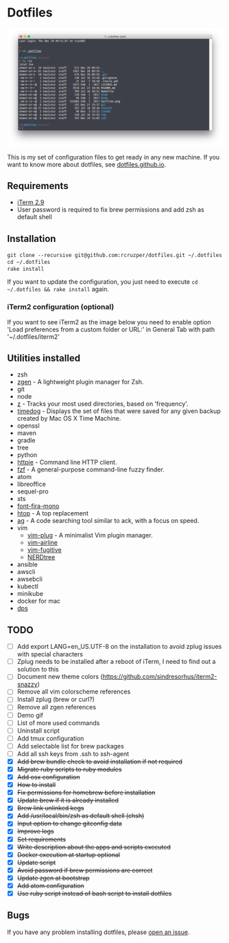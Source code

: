 # Dotfiles

![](https://raw.githubusercontent.com/rcruzper/dotfiles/master/dotfiles.png)

This is my set of configuration files to get ready in any new machine. If you want to know more about dotfiles, see [dotfiles.github.io](https://dotfiles.github.io/).

## Requirements
- [iTerm 2.9](https://iterm2.com/downloads/beta/iTerm2-2_9_20160510.zip)
- User password is required to fix brew permissions and add zsh as default shell

## Installation

```terminal
git clone --recursive git@github.com:rcruzper/dotfiles.git ~/.dotfiles
cd ~/.dotfiles
rake install
```

If you want to update the configuration, you just need to execute `cd ~/.dotfiles && rake install` again.

### iTerm2 configuration (optional)

If you want to see iTerm2 as the image below you need to enable option 'Load preferences from a custom folder or URL:' in General Tab with path '~/.dotfiles/iterm2'

## Utilities installed
- zsh
- [zgen](https://github.com/tarjoilija/zgen) - A lightweight plugin manager for Zsh.
- git
- node
- [z](https://github.com/rupa/z) - Tracks your most used directories, based on 'frequency'.
- [timedog](https://github.com/nlfiedler/timedog) - Displays the set of files that were saved for any given backup created by Mac OS X Time Machine.
- openssl
- maven
- gradle
- tree
- python
- [httpie](https://github.com/jkbrzt/httpie) - Command line HTTP client.
- [fzf](https://github.com/junegunn/fzf) - A general-purpose command-line fuzzy finder.
- atom
- libreoffice
- sequel-pro
- sts
- [font-fira-mono](https://www.fontsquirrel.com/fonts/fira-mono)
- [htop](http://hisham.hm/htop/) - A top replacement
- [ag](https://github.com/ggreer/the_silver_searcher) - A code searching tool similar to ack, with a focus on speed.
- vim
    - [vim-plug](https://github.com/junegunn/vim-plug) - A minimalist Vim plugin manager.
    - [vim-airline](https://github.com/vim-airline/vim-airline)
    - [vim-fugitive](https://github.com/tpope/vim-fugitive)
    - [NERDtree](https://github.com/scrooloose/nerdtree)
- ansible
- awscli
- awsebcli
- kubectl
- minikube
- docker for mac
- [dps](https://github.com/rcruzper/dps)

## TODO
- [ ] Add export LANG=en_US.UTF-8 on the installation to avoid zplug issues with special characters
- [ ] Zplug needs to be installed after a reboot of iTerm, I need to find out a solution to this
- [ ] Document new theme colors (https://github.com/sindresorhus/iterm2-snazzy)
- [ ] Remove all vim colorscheme references
- [ ] Install zplug (brew or curl?)
- [ ] Remove all zgen references
- [ ] Demo gif
- [ ] List of more used commands
- [ ] Uninstall script
- [ ] Add tmux configuration
- [ ] Add selectable list for brew packages
- [ ] Add all ssh keys from .ssh to ssh-agent
- [x] ~~Add brew bundle check to avoid installation if not required~~
- [x] ~~Migrate ruby scripts to ruby modules~~
- [x] ~~Add osx configuration~~
- [x] ~~How to install~~
- [x] ~~Fix permissions for homebrew before installation~~
- [x] ~~Update brew if it is already installed~~
- [x] ~~Brew link unlinked kegs~~
- [x] ~~Add /usr/local/bin/zsh as default shell (chsh)~~
- [x] ~~Input option to change gitconfig data~~
- [x] ~~Improve logs~~
- [x] ~~Set requirements~~
- [x] ~~Write description about the apps and scripts executed~~
- [x] ~~Docker execution at startup optional~~
- [x] ~~Update script~~
- [x] ~~Avoid password if brew permissions are correct~~
- [x] ~~Update zgen at bootstrap~~
- [x] ~~Add atom configuration~~
- [x] ~~Use ruby script instead of bash script to install dotfiles~~

## Bugs
If you have any problem installing dotfiles, please [open an issue](https://github.com/rcruzper/dotfiles/issues).
